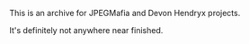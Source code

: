 This is an archive for JPEGMafia and Devon Hendryx projects.

It's definitely not anywhere near finished.
